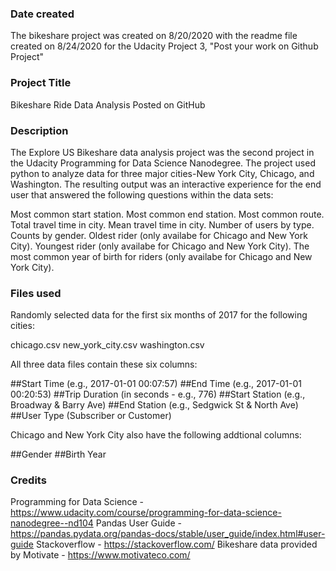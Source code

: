### Date created
The bikeshare project was created on 8/20/2020 with the readme file created on 8/24/2020 for the Udacity Project 3, "Post your work on Github Project"

### Project Title
Bikeshare Ride Data Analysis Posted on GitHub

### Description
The Explore US Bikeshare data analysis project was the second project in the Udacity Programming for Data Science Nanodegree.  The project used python to analyze data for three major cities-New York City, Chicago, and Washington.  The resulting output was an interactive experience for the end user that answered the following questions within the data sets:

Most common start station.
Most common end station.
Most common route.
Total travel time in city.
Mean travel time in city.
Number of users by type.
Counts by gender.
Oldest rider (only availabe for Chicago and New York City).
Youngest rider (only availabe for Chicago and New York City).
The most common year of birth for riders (only availabe for Chicago and New York City).

### Files used
Randomly selected data for the first six months of 2017 for the following cities:

chicago.csv
new_york_city.csv
washington.csv

All three data files contain these six columns:

##Start Time (e.g., 2017-01-01 00:07:57)
##End Time (e.g., 2017-01-01 00:20:53)
##Trip Duration (in seconds - e.g., 776)
##Start Station (e.g., Broadway & Barry Ave)
##End Station (e.g., Sedgwick St & North Ave)
##User Type (Subscriber or Customer)

Chicago and New York City also have the following addtional columns:

##Gender
##Birth Year

### Credits

Programming for Data Science - https://www.udacity.com/course/programming-for-data-science-nanodegree--nd104
Pandas User Guide - https://pandas.pydata.org/pandas-docs/stable/user_guide/index.html#user-guide
Stackoverflow - https://stackoverflow.com/
Bikeshare data provided by Motivate - https://www.motivateco.com/






